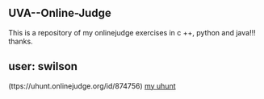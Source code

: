 ## UVA--Online-Judge
This is a repository of my onlinejudge exercises in c ++, python and java!!! thanks.

## user: swilson
(ttps://uhunt.onlinejudge.org/id/874756) 
[my uhunt](https://www.google.com)
